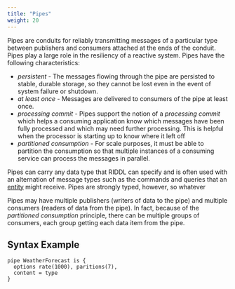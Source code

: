 ```yaml
---
title: "Pipes"
weight: 20
---
```


Pipes are conduits for reliably transmitting messages of a particular type
between publishers and consumers attached at the ends of the conduit.
Pipes play a large role in the resiliency of a reactive system. Pipes have
the following characteristics:
* _persistent_ - The messages flowing through the pipe are persisted to
  stable, durable storage, so they cannot be lost even in the event of
  system failure or shutdown.
* _at least once_ - Messages are delivered to consumers of the pipe at least
  once.
* _processing commit_ - Pipes support the notion of a _processing commit_ which
  helps a consuming application know which messages have been fully
  processed and which may need further processing. This is helpful when the
  processor is starting up to know where it left off
* _partitioned consumption_ - For scale purposes, it must be able to
  partition the consumption so that multiple instances of a consuming
  service can process the messages in parallel.

Pipes can carry any data type that RIDDL can specify and is often used with
an alternation of message types such as the commands and queries that an
[entity](../context/entity) might receive.  Pipes are strongly typed,
however, so whatever

Pipes may have multiple publishers (writers of data to the pipe) and
multiple consumers (readers of data from the pipe). In fact, because of the
_partitioned consumption_ principle, there can be multiple groups of
consumers, each group getting each data item from the pipe.

## Syntax Example
```riddl
pipe WeatherForecast is {
  options rate(1000), paritions(7), 
  content = type 
}
```
